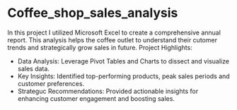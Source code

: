 # Coffee_shop_sales_analysis
In this project I utilized Microsoft Excel to create a comprehensive annual report. This analysis helps the coffee outlet to understand their cutomer trends and strategically grow sales in future.
Project Highlights:
* Data Analysis: Leverage Pivot Tables and Charts to dissect and visualize sales data.
* Key Insights: Identified top-performing products, peak sales periods and customer preferences.
* Strateguc Recommendations: Provided actionable insights for enhancing customer engagement and boosting sales. 
